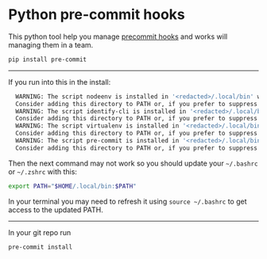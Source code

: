 # Python pre-commit hooks

This python tool help you manage [precommit hooks](precommit.md) and works will managing them in a team.

```bash
pip install pre-commit
```

---

If you run into this in the install:

```bash
  WARNING: The script nodeenv is installed in '<redacted>/.local/bin' which is not on PATH.
  Consider adding this directory to PATH or, if you prefer to suppress this warning, use --no-warn-script-location.
  WARNING: The script identify-cli is installed in '<redacted>/.local/bin' which is not on PATH.
  Consider adding this directory to PATH or, if you prefer to suppress this warning, use --no-warn-script-location.
  WARNING: The script virtualenv is installed in '<redacted>/.local/bin' which is not on PATH.
  Consider adding this directory to PATH or, if you prefer to suppress this warning, use --no-warn-script-location.
  WARNING: The script pre-commit is installed in '<redacted>/.local/bin' which is not on PATH.
  Consider adding this directory to PATH or, if you prefer to suppress this warning, use --no-warn-script-location.
```

Then the next command may not work so you should update your `~/.bashrc` or `~/.zshrc`  with this:

```bash
export PATH="$HOME/.local/bin:$PATH"
```

In your terminal you may need to refresh it using `source ~/.bashrc` to get access to the updated PATH.

---
In your git repo run

```bash
pre-commit install
```
